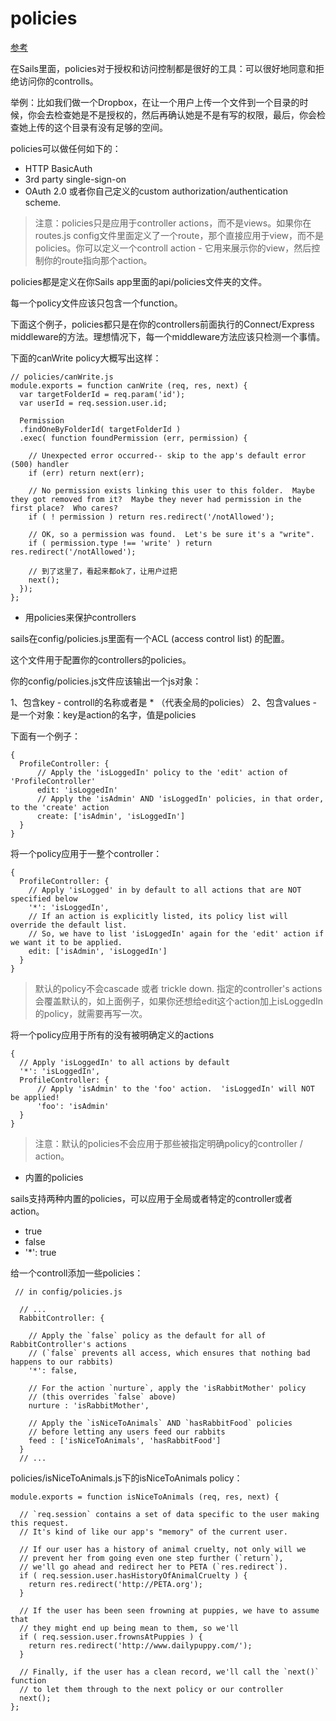 policies
==========

[参考](https://github.com/balderdashy/sails-docs/blob/master/concepts/Policies/Policies.md)


在Sails里面，policies对于授权和访问控制都是很好的工具：可以很好地同意和拒绝访问你的controlls。

举例：比如我们做一个Dropbox，在让一个用户上传一个文件到一个目录的时候，你会去检查她是不是授权的，然后再确认她是不是有写的权限，最后，你会检查她上传的这个目录有没有足够的空间。

policies可以做任何如下的：

* HTTP BasicAuth
* 3rd party single-sign-on
* OAuth 2.0
或者你自己定义的custom authorization/authentication scheme.

> 注意：policies只是应用于controller actions，而不是views。如果你在routes.js config文件里面定义了一个route，那个直接应用于view，而不是policies。你可以定义一个controll action - 它用来展示你的view，然后控制你的route指向那个action。

policies都是定义在你Sails app里面的api/policies文件夹的文件。

每一个policy文件应该只包含一个function。

下面这个例子，policies都只是在你的controllers前面执行的Connect/Express middleware的方法。理想情况下，每一个middleware方法应该只检测一个事情。

下面的canWrite policy大概写出这样：

```
// policies/canWrite.js
module.exports = function canWrite (req, res, next) {
  var targetFolderId = req.param('id');
  var userId = req.session.user.id;

  Permission
  .findOneByFolderId( targetFolderId )
  .exec( function foundPermission (err, permission) {

    // Unexpected error occurred-- skip to the app's default error (500) handler
    if (err) return next(err);

    // No permission exists linking this user to this folder.  Maybe they got removed from it?  Maybe they never had permission in the first place?  Who cares?
    if ( ! permission ) return res.redirect('/notAllowed');

    // OK, so a permission was found.  Let's be sure it's a "write".
    if ( permission.type !== 'write' ) return res.redirect('/notAllowed');

    // 到了这里了，看起来都ok了，让用户过把
    next();
  });
};
```


* 用policies来保护controllers

sails在config/policies.js里面有一个ACL (access control list) 的配置。

这个文件用于配置你的controllers的policies。

你的config/policies.js文件应该输出一个js对象：

1、包含key - controll的名称或者是 * （代表全局的policies）
2、包含values - 是一个对象：key是action的名字，值是policies

下面有一个例子：

```
{
  ProfileController: {
      // Apply the 'isLoggedIn' policy to the 'edit' action of 'ProfileController'
      edit: 'isLoggedIn'
      // Apply the 'isAdmin' AND 'isLoggedIn' policies, in that order, to the 'create' action
      create: ['isAdmin', 'isLoggedIn']
  }
}
```

将一个policy应用于一整个controller：


```
{
  ProfileController: {
    // Apply 'isLogged' in by default to all actions that are NOT specified below
    '*': 'isLoggedIn',
    // If an action is explicitly listed, its policy list will override the default list.
    // So, we have to list 'isLoggedIn' again for the 'edit' action if we want it to be applied.
    edit: ['isAdmin', 'isLoggedIn']
  }
}
```

> 默认的policy不会cascade 或者 trickle down. 指定的controller's actions会覆盖默认的，如上面例子，如果你还想给edit这个action加上isLoggedIn的policy，就需要再写一次。



将一个policy应用于所有的没有被明确定义的actions

```
{
  // Apply 'isLoggedIn' to all actions by default
  '*': 'isLoggedIn',
  ProfileController: {
      // Apply 'isAdmin' to the 'foo' action.  'isLoggedIn' will NOT be applied!
      'foo': 'isAdmin'
  }
}
```

> 注意：默认的policies不会应用于那些被指定明确policy的controller / action。



* 内置的policies

sails支持两种内置的policies，可以应用于全局或者特定的controller或者action。

* true
* false
* '*': true

给一个controll添加一些policies：

```
 // in config/policies.js

  // ...
  RabbitController: {

    // Apply the `false` policy as the default for all of RabbitController's actions
    // (`false` prevents all access, which ensures that nothing bad happens to our rabbits)
    '*': false,

    // For the action `nurture`, apply the 'isRabbitMother' policy 
    // (this overrides `false` above)
    nurture : 'isRabbitMother',

    // Apply the `isNiceToAnimals` AND `hasRabbitFood` policies
    // before letting any users feed our rabbits
    feed : ['isNiceToAnimals', 'hasRabbitFood']
  }
  // ...
```


policies/isNiceToAnimals.js下的isNiceToAnimals policy：

```
module.exports = function isNiceToAnimals (req, res, next) {

  // `req.session` contains a set of data specific to the user making this request.
  // It's kind of like our app's "memory" of the current user.

  // If our user has a history of animal cruelty, not only will we 
  // prevent her from going even one step further (`return`), 
  // we'll go ahead and redirect her to PETA (`res.redirect`).
  if ( req.session.user.hasHistoryOfAnimalCruelty ) {
    return res.redirect('http://PETA.org');
  }

  // If the user has been seen frowning at puppies, we have to assume that
  // they might end up being mean to them, so we'll 
  if ( req.session.user.frownsAtPuppies ) {
    return res.redirect('http://www.dailypuppy.com/');
  }

  // Finally, if the user has a clean record, we'll call the `next()` function
  // to let them through to the next policy or our controller
  next();
};
```
